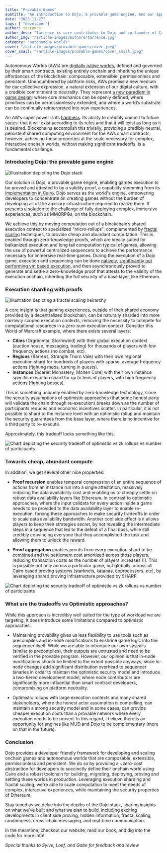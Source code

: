 ```yaml
---
title: "Provable Games"
subtitle: "An introduction to Dojo, a provable game engine, and our approach to providing the affordances necessary to realize the promise of Autonomous Worlds"
date: "2023-11-27"
tags: [ "developer"]
author: tarrence
author_desc: "Tarrence is core contributor to Dojo and co-founder of Cartridge"
author_img: "/article-images/authors/tarrence.jpg"
category: "autonomous worlds"
cover: "/article-images/provable-games/cover.jpeg"
cover_small: "/article-images/provable-games/cover_small.jpeg"
---
```


Autonomous Worlds (AWs) are [digitally native worlds](https://aw.network/posts/the-case-for-autonomous-worlds), defined and governed by their smart contracts, existing entirely onchain and inheriting the unique affordances of the blockchain: composable, extensible, permissionless and persistent. Unencumbered by platform risks, AWs promise a new medium for our collective expression, a natural extension of our digital culture, with a credible commitment to neutrality. They represent [a new paradigm in game design](https://aw.network/posts/composable-engineering): where core mechanics can be openly defined, where primitives can be permissionlessly extended, and where a world’s substrate can be continually reinterpreted into new experiences.

An AW’s super power is its [hardness](https://stark.mirror.xyz/n2UpRqwdf7yjuiPKVICPpGoUNeDhlWxGqjulrlpyYi0). Its ability to credibly commit to future states: that it will exist according to its rules and that it will exist as long as it is desired. Blockchains accomplish this trivially, providing a credibly neutral, persistent shared computing environment for the AWs smart contracts; however, achieving these properties at the scale necessary for complex, interactive onchain worlds, without making significant tradeoffs, is a fundamental challenge.

### Introducing Dojo: the provable game engine

![Illustration depicting the Dojo stack](/article-images/provable-games/architecture.png)

Our solution is Dojo, a provable game engine, enabling games execution to be proved and attested to by a validity proof, a capability stemming from its [implementation in Cairo](https://github.com/starkware-libs/cairo). Dojo serves as the world's engine, empowering developers to concentrate on creating games without the burden of developing all of the auxiliary infrastructure required to realize them. It presents a solution to the challenge of fully deploying complex, immersive experiences, such as MMORPGs, on the blockchain.

We achieve this by moving computation out of a blockchain’s shared execution context to specialized "micro-rollups", complemented by [fractal scaling](https://medium.com/starkware/fractal-scaling-from-l2-to-l3-7fe238ecfb4f) techniques, to provide cheap and abundant computation. This is enabled through zero-knowledge proofs, which are ideally suited for balkanized execution and long tail computation typical of games, allowing the use of powerful centralized sequencers to achieve the performance necessary for immersive real-time games. During the execution of a Dojo game, execution and sequencing can be done [natively](https://github.com/lambdaclass/cairo_native), [significantly out performing vm based execution](https://twitter.com/fede_intern/status/1729165583596597647), and then asynchronously proved to generate and settle a zero-knowledge proof that attests to the validity of the execution onchain, inheriting the full security of a base layer, like Ethereum.

### Execution sharding with proofs

![Illustration depicting a fractal scaling heirarchy](/article-images/provable-games/fractal.png)

A core insight is that gaming experiences, outside of their shared economy provided by a decentralized blockchain, can be naturally sharded into more narrowly scoped execution contexts, removing the necessity to compete for computational resources in a zero-sum execution context. Consider this World of Warcraft example, where there exists several layers:

- **Cities** (Orgrimmar, Stormwind) with their global execution context (auction house, messaging, trading) for thousands of players with low frequency actions (no combat, etc).
- **Regions** (Barrens, Strangle Thorn Vale) with their own regional execution shard for hundreds of players with sparse, average frequency actions (fighting mobs, turning in quests).
- **Instances** (Scarlet Monastery, Molten Core) with their own instance specific execution shard for up to tens of players, with high frequency actions (fighting bosses).

This is something uniquely enabled by zero-knowledge technology, since the security assumptions of optimistic approaches (that some honest party will validate the chain through re-execution) breaks down as the number of participants reduces and economic incentives scatter. In particular, it is not possible to shard to the instance level with an optimistic rollup and maintain the security guarantees from the base layer, where there is no incentive for a third party to re-execute.

Approximately, this tradeoff looks something like this:

![Chart depicting the security tradeoff of optimistic vs zk rollups vs number of participants](/article-images/provable-games/security.png)

### Towards cheap, abundant compute

In addition, we get several other nice properties:

- **Proof recursion** enables temporal compression of an entire sequence of actions from an instance run into a single attestation, massively reducing the data availability cost and enabling us to cheaply settle on robust data availability layers like Ethereum. In contrast to optimistic approaches, where the input calldata for every action inside a game needs to be provided to the data availability layer to enable re-execution, forcing these approaches to make security tradeoffs in order to scale data availability bandwidth. Another cool side effect is it allows players to keep their strategies secret, by not revealing the intermediate steps in a sequence that led to the defeat of a final boss, while still credibly convincing everyone that they accomplished the task and allowing them to unlock the reward.

- **Proof aggregation** enables proofs from every execution shard to be combined and the settlement cost amortized across those players, reducing transaction costs as the number of players increases (!). This is possible not only across a particular game, but globally, across all Cairo based proving systems (starknets, katanas, coprocessors, etc), by leveraging shared proving infrastructure provided by SHARP.

![Chart depicting the security tradeoff of optimistic vs zk rollups vs number of participants](/article-images/provable-games/aggregation.png)

### What are the tradeoffs vs Optimistic approaches?

While this approach is incredibly well suited for the type of workload we are targeting, it does introduce some limitations compared to optimistic approaches:

- Maintaining provability gives us less flexibility to use tools such as precompiles and in-node modifications to enshrine game logic into the sequencer itself. While we are able to introduce our own syscalls (similar to precompiles), their outputs are untrusted and need to be verified in the provable program. However, our opinion is that in-node modifications should be limited to the extent possible anyways, since in-node changes add significant distribution overhead to sequencer binaries in order to maintain the optimistic security model and introduce a two-tiered development model, where node contributors are significantly more influential than smart contract developers, compromising on platform neutrality.

- Optimistic rollups with large execution contexts and many shared stakeholders, where the honest actor assumption is compelling, can maintain a strong security model and in some cases, can provide cheaper execution costs than a provable network where every execution needs to be proved. In this regard, I believe there is an opportunity for engines like MUD and Dojo to be complementary (more on that in the future).


### Conclusion

Dojo provides a developer friendly framework for developing and scaling onchain games and autonomous worlds that are composable, extensible, permissionless and persistent. We do so by providing a ~zero-cost abstraction for developers to succinctly define their onchain world using Cairo and a robust toolchain for building, migrating, deploying, proving and settling these worlds in production. Leveraging execution sharding and fractal scaling, we're able to scale computation to meet the needs of complex, interactive experiences, while maintaining the security properties of Ethereum.

Stay tuned as we delve into the depths of the Dojo stack, sharing insights on what we’ve built and what we plan to build, including exciting developments in client side proving, hidden information, fractal scaling, randomness, cross-chain messaging, and real-time communication.

In the meantime, checkout our website, read our book, and dig into the code for more info!


_Special thanks to Sylve, Loaf, and Gabe for feedback and review_